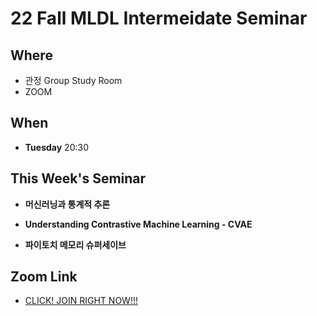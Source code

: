 # 22 Fall MLDL Intermeidate Seminar

## Where

- 관정 Group Study Room
- ZOOM 

## When

- **Tuesday** 20:30

## This Week's Seminar

- **머신러닝과 통계적 추론**

- **Understanding Contrastive Machine Learning - CVAE**

- **파이토치 메모리 슈퍼세이브**

## Zoom Link

- [CLICK! JOIN RIGHT NOW!!!](https://snu-ac-kr.zoom.us/j/97693886429?pwd=N2FmemwvM3prQzExYnc0VlptdVpGUT09)
